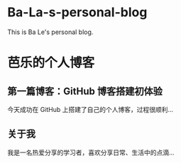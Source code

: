 # Ba-La-s-personal-blog
This is Ba Le's personal blog.
<!DOCTYPE html>
<html>
<head>
    <meta charset="UTF-8">
    <div class="container">
        <h1>芭乐的个人博客</h1>
        <div class="blog-post">
            <h2>第一篇博客：GitHub 博客搭建初体验</h2>
            <p>今天成功在 GitHub 上搭建了自己的个人博客，过程很顺利...</p >
        </div>
        <div class="blog-post">
            <h2>关于我</h2>
            <p>我是一名热爱分享的学习者，喜欢分享日常、生活中的点滴...</p >
        </div>
    </div>
</body>
</html>
